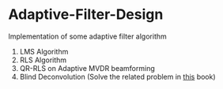 # Adaptive-Filter-Design
Implementation of some adaptive filter algorithm

1. LMS Algorithm
2. RLS Algorithm
3. QR-RLS on Adaptive MVDR beamforming
4. Blind Deconvolution (Solve the related problem in [this](https://www.pearson.com/us/higher-education/product/Haykin-Adaptive-Filter-Theory-4th-Edition/9780130901262.html) book)

